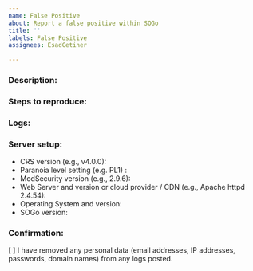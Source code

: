 ```yaml
---
name: False Positive
about: Report a false positive within SOGo
title: ''
labels: False Positive
assignees: EsadCetiner

---
```


<!--
Please make sure you fill out all of the fields below and provide detailed information about your problem so your issue can easily be reproduced and fixed. 
-->

### Description:


### Steps to reproduce:


### Logs:


### Server setup:

- CRS version (e.g., v4.0.0):
- Paranoia level setting (e.g. PL1) :
- ModSecurity version (e.g., 2.9.6):
- Web Server and version or cloud provider / CDN (e.g., Apache httpd 2.4.54):
- Operating System and version:
- SOGo version:

### Confirmation:

[ ] I have removed any personal data (email addresses, IP addresses,
passwords, domain names) from any logs posted.
